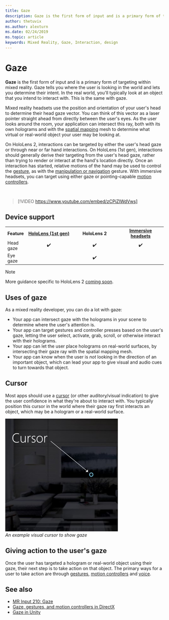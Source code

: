 ```yaml
---
title: Gaze
description: Gaze is the first form of input and is a primary form of targeting within mixed reality. 
author: thetuvix
ms.author: alexturn
ms.date: 02/24/2019
ms.topic: article
keywords: Mixed Reality, Gaze, Interaction, design
---
```




# Gaze

**Gaze** is the first form of input and is a primary form of targeting within mixed reality. Gaze tells you where the user is looking in the world and lets you determine their intent. In the real world, you'll typically look at an object that you intend to interact with. This is the same with gaze.

Mixed reality headsets use the position and orientation of your user's head to determine their head gaze vector. You can think of this vector as a laser pointer straight ahead from directly between the user's eyes. As the user looks around the room, your application can intersect this ray, both with its own holograms and with the [spatial mapping](spatial-mapping.md) mesh to determine what virtual or real-world object your user may be looking at.

On HoloLens 2, interactions can be targeted by either the user's head gaze or through near or far hand interactions.  On HoloLens (1st gen), interactions should generally derive their targeting from the user's head gaze, rather than trying to render or interact at the hand's location directly. Once an interaction has started, relative motions of the hand may be used to control the [gesture](gestures.md), as with the [manipulation or navigation](gestures.md#composite-gestures) gesture. With immersive headsets, you can target using either gaze or pointing-capable [motion controllers](motion-controllers.md).

<br>

>[!VIDEO https://www.youtube.com/embed/zCPiZlWdVws]

## Device support

<table>
<tr>
<th>Feature</th><th style="width:150px"> <a href="hololens-hardware-details.md">HoloLens (1st gen)</a></th><th style="width:150px">HoloLens 2</th><th style="width:150px"> <a href="immersive-headset-hardware-details.md">Immersive headsets</a></th>
</tr><tr>
<td> Head gaze</td><td style="text-align: center;"> ✔️</td><td style="text-align: center;"> ✔️</td><td style="text-align: center;"> ✔️</td>
</tr><tr>
<td> Eye gaze</td><td></td><td style="text-align: center;">✔️</td><td></td>
</tr>
</table>

> [!NOTE]
> More guidance specific to HoloLens 2 [coming soon](index.md#news-and-notes).


## Uses of gaze

As a mixed reality developer, you can do a lot with gaze:
* Your app can intersect gaze with the holograms in your scene to determine where the user's attention is.
* Your app can target gestures and controller presses based on the user's gaze, letting the user select, activate, grab, scroll, or otherwise interact with their holograms.
* Your app can let the user place holograms on real-world surfaces, by intersecting their gaze ray with the spatial mapping mesh.
* Your app can know when the user is *not* looking in the direction of an important object, which can lead your app to give visual and audio cues to turn towards that object.

## Cursor

Most apps should use a [cursor](cursors.md) (or other auditory/visual indication) to give the user confidence in what they're about to interact with. You typically position this cursor in the world where their gaze ray first interacts an object, which may be a hologram or a real-world surface.

![An example visual cursor to show gaze](images/cursor.jpg)<br>
*An example visual cursor to show gaze*

## Giving action to the user's gaze

Once the user has targeted a hologram or real-world object using their gaze, their next step is to take action on that object. The primary ways for a user to take action are through [gestures](gestures.md), [motion controllers](motion-controllers.md) and [voice](voice-input.md).

## See also
* [MR Input 210: Gaze](holograms-210.md)
* [Gaze, gestures, and motion controllers in DirectX](gaze,-gestures,-and-motion-controllers-in-directx.md)
* [Gaze in Unity](gaze-in-unity.md)
